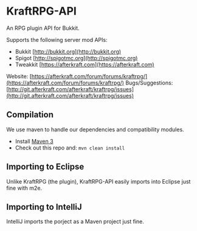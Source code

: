 KraftRPG-API
============

An RPG plugin API for Bukkit.

Supports the following server mod APIs:
* Bukkit [http://bukkit.org](http://bukkit.org)
* Spigot [http://spigotmc.org](http://spigotmc.org)
* Tweakkit [https://afterkraft.com](https://afterkraft.com)

Website: [https://afterkraft.com/forum/forums/kraftrpg/](https://afterkraft.com/forum/forums/kraftrpg/)
Bugs/Suggestions: [http://git.afterkraft.com/afterkraft/kraftrpg/issues](http://git.afterkraft.com/afterkraft/kraftrpg/issues)

Compilation
-----------

We use maven to handle our dependencies and compatibility modules.

* Install [Maven 3](http://maven.apache.org/download.html)
* Check out this repo and: `mvn clean install`

Importing to Eclipse
--------------------

Unlike KraftRPG (the plugin), KraftRPG-API easily imports into Eclipse just fine with m2e.

Importing to IntelliJ
---------------------

IntelliJ imports the porject as a Maven project just fine.